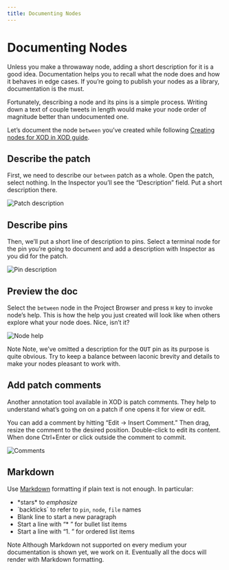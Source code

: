```yaml
---
title: Documenting Nodes
---
```


# Documenting Nodes

Unless you make a throwaway node, adding a short description for it is a good idea. Documentation helps you to recall what the node does and how it behaves in edge cases. If you’re going to publish your nodes as a library, documentation is the must.

Fortunately, describing a node and its pins is a simple process. Writing down a text of couple tweets in length would make your node order of magnitude better than undocumented one.

Let’s document the node `between` you’ve created while following [Creating nodes for XOD in XOD guide](../nodes-for-xod-in-xod/).

## Describe the patch

First, we need to describe our `between` patch as a whole. Open the patch, select nothing. In the Inspector you’ll see the “Description” field. Put a short description there.

![Patch description](./patch-description.inspector.png)

## Describe pins

Then, we’ll put a short line of description to pins. Select a terminal node for the pin you’re going to document and add a description with Inspector as you did for the patch.

![Pin description](./pin-description.inspector.png)

## Preview the doc

Select the `between` node in the Project Browser and press `H` key to invoke node’s help. This is how the help you just created will look like when others explore what your node does. Nice, isn’t it?

![Node help](./help.png)

<div class="ui segment note">
<span class="ui ribbon label">Note</span>
Note, we’ve omitted a description for the <tt>OUT</tt> pin as its purpose is
quite obvious. Try to keep a balance between laconic brevity and details to
make your nodes pleasant to work with.
</div>

## Add patch comments

Another annotation tool available in XOD is patch comments. They help to understand what’s going on on a patch if one opens it for view or edit.

You can add a comment by hitting “Edit → Insert Comment.” Then drag, resize the comment to the desired position. Double-click to edit its content. When done Ctrl+Enter or click outside the comment to commit.

![Comments](./comments.patch.png)

## Markdown

Use [Markdown](https://en.wikipedia.org/wiki/Markdown) formatting if plain text is not enough. In particular:

- \*stars\* to _emphasize_
- \`backticks\` to refer to `pin`, `node`, `file` names
- Blank line to start a new paragraph
- Start a line with “\* ” for bullet list items
- Start a line with “1. ” for ordered list items

<div class="ui segment note">
<span class="ui ribbon label">Note</span>
Although Markdown not supported on every medium your documentation is shown
yet, we work on it. Eventually all the docs will render with Markdown
formatting.
</div>
